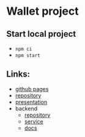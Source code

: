 # Wallet project

## Start local project

- `npm ci`
- `npm start`

## Links:

- [github pages](https://nikolaylemehov.github.io/wallet_front/)
- [repository](https://github.com/NikolayLemehov/wallet_front)
- [presentation](https://github.com/NikolayLemehov/wallet_front/files/10675536/presentation.pptx)
- backend
  - [repository](https://github.com/NikolayLemehov/wallet_end)
  - [service](https://walletend-production.up.railway.app)
  - [docs](https://walletend-production.up.railway.app/api-docs)
